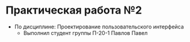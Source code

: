# Практическая работа №2
- По дисциплине: Проектирование пользовательского интерфейса
   - Выполнил студент группы П-20-1 Павлов Павел
